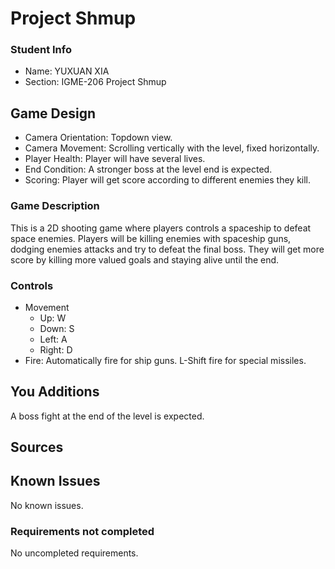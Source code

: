 # Project Shmup

### Student Info

-   Name: YUXUAN XIA
-   Section: IGME-206 Project Shmup

## Game Design

-   Camera Orientation: Topdown view.
-   Camera Movement: Scrolling vertically with the level, fixed horizontally.
-   Player Health: Player will have several lives.
-   End Condition: A stronger boss at the level end is expected.
-   Scoring: Player will get score according to different enemies they kill.

### Game Description

This is a 2D shooting game where players controls a spaceship to defeat space enemies. Players will be killing enemies with spaceship guns, dodging enemies attacks and try to defeat the final boss. They will get more score by killing more valued goals and staying alive until the end.

### Controls

-   Movement
    -   Up: W
    -   Down: S
    -   Left: A
    -   Right: D
-   Fire: Automatically fire for ship guns.
          L-Shift fire for special missiles.

## You Additions

A boss fight at the end of the level is expected.

## Sources


## Known Issues

No known issues.

### Requirements not completed

No uncompleted requirements.

